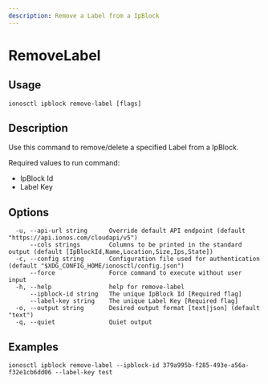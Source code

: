 ```yaml
---
description: Remove a Label from a IpBlock
---
```


# RemoveLabel

## Usage

```text
ionosctl ipblock remove-label [flags]
```

## Description

Use this command to remove/delete a specified Label from a IpBlock.

Required values to run command:

* IpBlock Id
* Label Key

## Options

```text
  -u, --api-url string      Override default API endpoint (default "https://api.ionos.com/cloudapi/v5")
      --cols strings        Columns to be printed in the standard output (default [IpBlockId,Name,Location,Size,Ips,State])
  -c, --config string       Configuration file used for authentication (default "$XDG_CONFIG_HOME/ionosctl/config.json")
      --force               Force command to execute without user input
  -h, --help                help for remove-label
      --ipblock-id string   The unique IpBlock Id [Required flag]
      --label-key string    The unique Label Key [Required flag]
  -o, --output string       Desired output format [text|json] (default "text")
  -q, --quiet               Quiet output
```

## Examples

```text
ionosctl ipblock remove-label --ipblock-id 379a995b-f285-493e-a56a-f32e1cb6dd06 --label-key test
```

